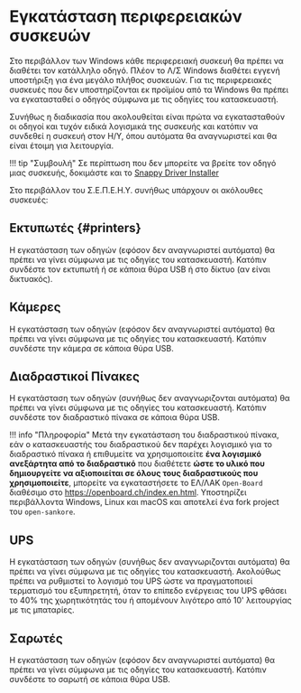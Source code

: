 # Εγκατάσταση περιφερειακών συσκευών

Στο περιβάλλον των Windows κάθε περιφερειακή συσκευή θα πρέπει να διαθέτει τον κατάλληλο οδηγό. Πλέον το Λ/Σ Windows διαθέτει εγγενή υποστήριξη για ένα μεγάλο πλήθος συσκευών. Για τις περιφερειακές συσκευές που δεν υποστηρίζονται εκ προϊμίου από τα Windows θα πρέπει να εγκατασταθεί ο οδηγός σύμφωνα με τις οδηγίες του κατασκευαστή.

Συνήθως η διαδικασία που ακολουθείται είναι πρώτα να εγκατασταθούν οι οδηγοί και τυχόν ειδικά λογισμικά της συσκευής και κατόπιν να συνδεθεί η συσκευή στον Η/Υ, όπου αυτόματα θα αναγνωριστεί και θα είναι έτοιμη για λειτουργία.

!!! tip "Συμβουλή"
    Σε περίπτωση που δεν μπορείτε να βρείτε τον οδηγό μιας συσκευής, δοκιμάστε και το [Snappy Driver Installer](../software/snappy-driver.md)

Στο περιβάλλον του Σ.Ε.Π.Ε.Η.Υ. συνήθως υπάρχουν οι ακόλουθες συσκευές:

## Εκτυπωτές {#printers}

Η εγκατάσταση των οδηγών (εφόσον δεν αναγνωριστεί αυτόματα) θα πρέπει να γίνει σύμφωνα με τις οδηγίες του κατασκευαστή. Κατόπιν συνδέστε τον εκτυπωτή ή σε κάποια θύρα USB ή στο δίκτυο (αν είναι δικτυακός).

## Κάμερες

Η εγκατάσταση των οδηγών (εφόσον δεν αναγνωριστεί αυτόματα) θα πρέπει να γίνει σύμφωνα με τις οδηγίες του κατασκευαστή. Κατόπιν συνδέστε την κάμερα σε κάποια θύρα USB.

## Διαδραστικοί Πίνακες

Η εγκατάσταση των οδηγών (συνήθως δεν αναγνωριζονται αυτόματα) θα πρέπει να γίνει σύμφωνα με τις οδηγίες του κατασκευαστή. Κατόπιν συνδέστε τον διαδραστικό πίνακα σε κάποια θύρα USB.

!!! info "Πληροφορία"
    Μετά την εγκατάσταση του διαδραστικού πίνακα, εάν ο κατασκευαστής του διαδραστικού δεν παρέχει λογισμικό για το διαδραστικό πίνακα ή επιθυμείτε να χρησιμοποιείτε **ένα λογισμικό ανεξάρτητα από το διαδραστικό** που διαθέτετε **ώστε το υλικό που δημιουργείτε να αξιοποιείται σε όλους τους διαδραστικούς που χρησιμοποιείτε**, μπορείτε να εγκαταστήσετε το ΕΛ/ΛΑΚ `Open-Board` διαθέσιμο στο <https://openboard.ch/index.en.html>. Υποστηρίζει περιβάλλοντα Windows, Linux και macOS και αποτελεί ένα fork project του `open-sankore`.

## UPS

Η εγκατάσταση των οδηγών (συνήθως δεν αναγνωριζονται αυτόματα) θα πρέπει να γίνει σύμφωνα με τις οδηγίες του κατασκευαστή. Ακολούθως πρέπει να ρυθμιστεί το λογισμό του UPS ώστε να πραγματοποιεί τερματισμό του εξυπηρετητή, όταν το επίπεδο ενέργειας του UPS φθάσει το 40% της χωρητικότητάς του ή απομένουν λιγότερο από 10' λειτουργίας με τις μπαταρίες.

## Σαρωτές

Η εγκατάσταση των οδηγών (εφόσον δεν αναγνωριστεί αυτόματα) θα πρέπει να γίνει σύμφωνα με τις οδηγίες του κατασκευαστή. Κατόπιν συνδέστε το σαρωτή σε κάποια θύρα USB.
